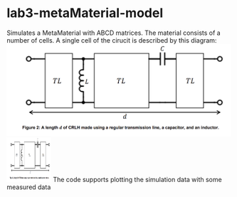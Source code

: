 # lab3-metaMaterial-model
Simulates a MetaMaterial with ABCD matrices. 
The material consists of a number of cells. A single cell of the cirucit is described by this diagram:
![Alt text](circuit_diagram.png)
<img src="circuit_diagram.png" width="100" height="100"/>
The code supports plotting the simulation data with some measured data
